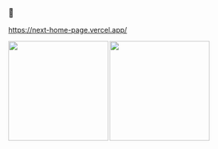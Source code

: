 ###  👋
https://next-home-page.vercel.app/

<a href="https://github.com/makumaaku">
  <img align="left" height="200px" src="https://github-readme-stats.vercel.app/api?username=makumaaku&count_private=true&show_icons=true" />
</a>

<a href="https://github.com/makumaaku">
  <img align="left" height="200px" src="https://github-readme-stats.vercel.app/api/top-langs/?username=makumaaku&layout=compact" />
</a>



<!--
**makumaaku/makumaaku** is a ✨ _special_ ✨ repository because its `README.md` (this file) appears on your GitHub profile.

Here are some ideas to get you started:

- 🔭 I’m currently working on ...
- 🌱 I’m currently learning ...
- 👯 I’m looking to collaborate on ...
- 🤔 I’m looking for help with ...
- 💬 Ask me about ...
- 📫 How to reach me: ...
- 😄 Pronouns: ...
- ⚡ Fun fact: ...
-->
